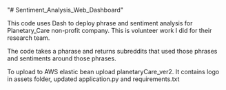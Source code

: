 "# Sentiment_Analysis_Web_Dashboard" 


This code uses Dash to deploy phrase and sentiment analysis for Planetary_Care non-profit company. This is volunteer work I did for their research team. 

The code takes a pharase and returns subreddits that used those phrases and sentiments around those phrases. 

To upload to AWS elastic bean upload planetaryCare_ver2. It contains logo in assets folder, updated application.py and requirements.txt
